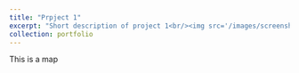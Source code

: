 ```yaml
---
title: "Prpject 1"
excerpt: "Short description of project 1<br/><img src='/images/screenshot_indo_map_popup.png'>"
collection: portfolio
---
```


This is a map
